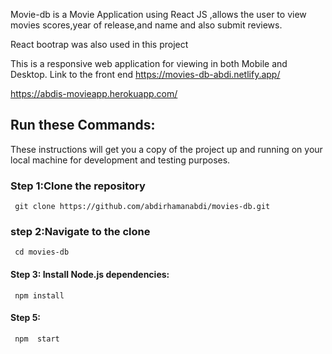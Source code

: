 Movie-db is a Movie Application using React JS ,allows the user to view movies scores,year of release,and name and also submit reviews.

React bootrap was also used in this project

This is a responsive web application for viewing in both Mobile and Desktop.
Link to the front end https://movies-db-abdi.netlify.app/

https://abdis-movieapp.herokuapp.com/


 
  ## Run these Commands:
 These instructions will get you a copy of the project up and running on your local machine for development and testing purposes.
### Step 1:Clone the repository
     git clone https://github.com/abdirhamanabdi/movies-db.git
### step 2:Navigate to the clone 
     cd movies-db
#### Step 3: Install Node.js dependencies:
     npm install        

#### Step 5:
     npm  start  
